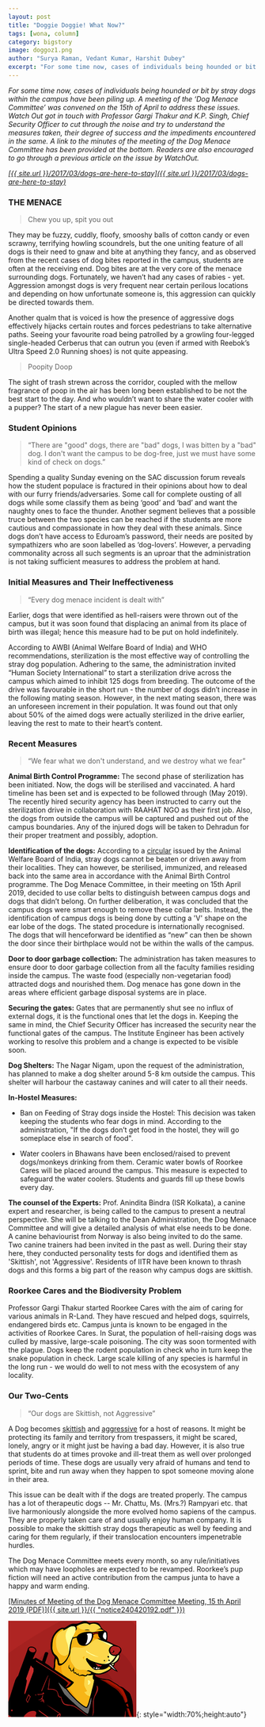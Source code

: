 ```yaml
---
layout: post
title: "Doggie Doggie! What Now?"
tags: [wona, column]
category: bigstory
image: doggoz1.png
author: "Surya Raman, Vedant Kumar, Harshit Dubey"
excerpt: "For some time now, cases of individuals being hounded or bit by stray dogs within the campus have been piling up. A meeting of the ‘Dog Menace Committee’ was convened on the 15th of April to address these issues."
---
```


*For some time now, cases of individuals being hounded or bit by stray dogs within the campus have been piling up. A meeting of the ‘Dog Menace Committee’ was convened on the 15th of April to address these issues. Watch Out got in touch with Professor Gargi Thakur and K.P. Singh, Chief Security Officer to cut through the noise and try to understand the measures taken, their degree of success and the impediments encountered in the same. A link to the minutes of the meeting of the Dog Menace Committee has been provided at the bottom. Readers are also encouraged to go through a previous article on the issue by WatchOut.*

<span style="text-decoration:underline">*[{{ site.url }}/2017/03/dogs-are-here-to-stay]({{ site.url }}/2017/03/dogs-are-here-to-stay)*</span>

### THE MENACE

> Chew you up, spit you out

They may be fuzzy, cuddly, floofy, smooshy balls of cotton candy or even scrawny, terrifying howling scoundrels, but the one uniting feature of all dogs is their need to gnaw and bite at anything they fancy, and as observed from the recent cases of dog bites reported in the campus, students are often at the receiving end. Dog bites are at the very core of the menace surrounding dogs. Fortunately, we haven’t had any cases of rabies - yet.  Aggression amongst dogs is very frequent near certain perilous locations and depending on how unfortunate someone is, this aggression can quickly be directed towards them.

Another qualm that is voiced is how the presence of aggressive dogs effectively hijacks certain routes and forces pedestrians to take alternative paths. Seeing your favourite road being patrolled by a growling four-legged single-headed Cerberus that can outrun you (even if armed with Reebok’s Ultra Speed 2.0 Running shoes) is not quite appeasing.

> Poopity Doop

The sight of trash strewn across the corridor, coupled with the mellow fragrance of poop in the air has been long been established to be not the best start to the day. And who wouldn’t want to share the water cooler with a pupper? The start of a new plague has never been easier.

### Student Opinions

> “There are "good" dogs, there are "bad" dogs, I was bitten by a "bad" dog. I don't want the campus to be dog-free, just we must have some kind of check on dogs.”

Spending a quality Sunday evening on the SAC discussion forum reveals how the student populace is fractured in their opinions about how to deal with our furry friends/adversaries. Some call for complete ousting of all dogs while some classify them as being ‘good’ and ‘bad’ and want the naughty ones to face the thunder. Another segment believes that a possible truce between the two species can be reached if the students are more cautious and compassionate in how they deal with these animals. Since dogs don’t have access to Eduroam’s password, their needs are posited by sympathizers who are soon labelled as ‘dog-lovers’. However, a pervading commonality across all such segments is an uproar that the administration is not taking sufficient measures to address the problem at hand.

### Initial Measures and Their Ineffectiveness

> “Every dog menace incident is dealt with”

Earlier, dogs that were identified as hell-raisers were thrown out of the campus, but it was soon found that displacing an animal from its place of birth was illegal; hence this measure had to be put on hold indefinitely.

According to AWBI (Animal Welfare Board of India) and WHO recommendations, sterilization is the most effective way of controlling the stray dog population. Adhering to the same, the administration invited “Human Society International” to start a sterilization drive across the campus which aimed to inhibit 125 dogs from breeding. The outcome of the drive was favourable in the short run - the number of dogs didn’t increase in the following mating season. However, in the next mating season, there was an unforeseen increment in their population. It was found out that only about 50% of the aimed dogs were actually sterilized in the drive earlier, leaving the rest to mate to their heart’s content.

### Recent Measures

> “We fear what we don't understand, and we destroy what we fear”

**Animal Birth Control Programme:** The second phase of sterilization has been initiated. Now, the dogs will be sterilised and vaccinated. A hard timeline has been set and is expected to be followed through (May 2019). The recently hired security agency has been instructed to carry out the sterilization drive in collaboration with RAAHAT NGO as their first job. Also, the dogs from outside the campus will be captured and pushed out of the campus boundaries. Any of the injured dogs will be taken to  Dehradun for their proper treatment and possibly, adoption.

**Identification of the dogs:**  According to a <span style="text-decoration:underline">[circular](http://www.awbi.org/awbi-pdf/circular_abc_cantonmentboards.pdf)</span>  issued by the Animal Welfare Board of India, stray dogs cannot be beaten or driven away from their localities. They can however, be sterilised, immunized, and released back into the same area in accordance with the Animal Birth Control programme. The Dog Menace Committee, in their meeting on 15th April 2019, decided to use collar belts to distinguish between campus dogs and dogs that didn’t belong. On further deliberation, it was concluded that the campus dogs were smart enough to remove these collar belts. Instead, the identification of campus dogs is being done by cutting a 'V' shape on the ear lobe of the dogs. The stated procedure is internationally recognised. The dogs that will henceforward be identified as “new” can then be shown the door since their birthplace would not be within the walls of the campus.

**Door to door garbage collection:** The administration has taken measures to ensure door to door garbage collection from all the faculty families residing inside the campus. The waste food (especially non-vegetarian food) attracted dogs and nourished them. Dog menace has gone down in the areas where efficient garbage disposal systems are in place.

**Securing the gates:** Gates that are permanently shut see no influx of external dogs, it is the functional ones that let the dogs in. Keeping the same in mind, the Chief Security Officer has increased the security near the functional gates of the campus. The Institute Engineer has been actively working to resolve this problem and a change is expected to be visible soon.

**Dog Shelters:** The Nagar Nigam, upon the request of the administration, has planned to make a dog shelter around 5-8 km outside the campus. This shelter will harbour the castaway canines and will cater to all their needs.

**In-Hostel Measures:**

- Ban on Feeding of Stray dogs inside the Hostel: This decision was taken keeping the students who fear dogs in mind. According to the administration, "If the dogs don’t get food in the hostel, they will go someplace else in search of food".

- Water coolers in Bhawans have been enclosed/raised to prevent dogs/monkeys drinking from them. Ceramic water bowls of Roorkee Cares will be placed around the campus. This measure is expected to safeguard the water coolers. Students and guards fill up these bowls every day.

**The counsel of the Experts:** Prof. Anindita Bindra (ISR Kolkata), a canine expert and researcher, is being called to the campus to present a neutral perspective. She will be talking to the Dean Administration, the Dog Menace Committee and will give a detailed analysis of what else needs to be done. A canine behaviourist from Norway is also being invited to do the same. Two canine trainers had been invited in the past as well. During their stay here, they conducted personality tests for dogs and identified them as 'Skittish', not 'Aggressive'. Residents of IITR have been known to thrash dogs and this forms a big part of the reason why campus dogs are skittish.

### Roorkee Cares and the Biodiversity Problem

Professor Gargi Thakur started Roorkee Cares with the aim of caring for various animals in R-Land. They have rescued and helped dogs, squirrels, endangered birds etc. Campus junta is known to be engaged in the activities of Roorkee Cares. In Surat, the population of hell-raising dogs was culled by massive, large-scale poisoning. The city was soon tormented with the plague. Dogs keep the rodent population in check who in turn keep the snake population in check. Large scale killing of any species is harmful in the long run - we would do well to not mess with the ecosystem of any locality.

### Our Two-Cents

> “Our dogs are Skittish, not Aggressive”

A Dog becomes <span style="text-decoration:underline">[skittish](https://wagwalking.com/behavior/why-some-dogs-are-skittish)</span> and <span style="text-decoration:underline">[aggressive](https://indianexpress.com/article/lifestyle/life-style/why-do-dogs-bite-and-how-to-prevent-it/)</span> for a host of reasons. It might be protecting its family and territory from trespassers, it might be scared, lonely, angry or it might just be having a bad day. However, it is also true that students do at times provoke and ill-treat them as well over prolonged periods of time. These dogs are usually very afraid of humans and tend to sprint, bite and run away when they happen to spot someone moving alone in their area.

This issue can be dealt with if the dogs are treated properly. The campus has a lot of therapeutic dogs -- Mr. Chattu, Ms. (Mrs.?) Rampyari etc. that live harmoniously alongside the more evolved homo sapiens of the campus. They are properly taken care of and usually enjoy human company. It is possible to make the skittish stray dogs therapeutic as well by feeding and caring for them regularly, if their translocation encounters impenetrable hurdles.

The Dog Menace Committee meets every month, so any rule/initiatives which may have loopholes are expected to be revamped. Roorkee’s pup fiction will need an active contribution from the campus junta to have a happy and warm ending.

<span style="text-decoration:underline">[Minutes of Meeting of the Dog Menace Committee Meeting, 15 th April 2019 (PDF)]({{ site.url }}/{{ "notice240420192.pdf" }})</span>

![pic](/images/posts/doggoz2.png){: style="width:70%;height:auto"}

